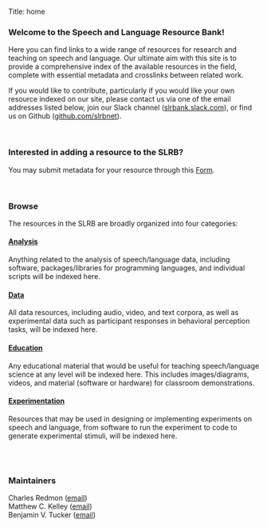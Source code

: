 Title: home

### Welcome to the Speech and Language Resource Bank!

Here you can find links to a wide range of resources for research and teaching on speech and language. Our ultimate aim with this site is to provide a comprehensive index of the available resources in the field, complete with essential metadata and crosslinks between related work. 

If you would like to contribute, particularly if you would like your own resource indexed on our site, please contact us via one of the email addresses listed below, join our Slack channel ([slrbank.slack.com](https://slrbank.slack.com)), or find us on Github ([github.com/slrbnet](https://github.com/slrbnet)).

<br>

<!--
<form action="https://google.com/search" method="get">
    <input type="hidden" name="sitesearch" value="https://slrb.net" />
    <input type="text" name="q" />
</form>
-->

### Interested in adding a resource to the SLRB?
You may submit metadata for your resource through this [Form](https://docs.google.com/forms/d/e/1FAIpQLSdaItOp_X3js9mO8fDsa1AjvXgWJ4-ZTgfvaCNpwzAJghPYoA/viewform?usp=sf_link).

<br>

### Browse

The resources in the SLRB are broadly organized into four categories:

#### [Analysis](https://www.slrb.net/category/analysis.html)
Anything related to the analysis of speech/language data, including software, packages/libraries for programming languages, and individual scripts will be indexed here.

#### [Data](https://www.slrb.net/category/data.html)
All data resources, including audio, video, and text corpora, as well as experimental data such as participant responses in  behavioral perception tasks, will be indexed here.

#### [Education](https://www.slrb.net/category/education.html)
Any educational material that would be useful for teaching speech/language science at any level will be indexed here. This includes images/diagrams, videos, and material (software or hardware) for classroom demonstrations.

#### [Experimentation](https://www.slrb.net/category/experimentation.html)
Resources that may be used in designing or implementing experiments on speech and language, from software to run the experiment to code to generate experimental stimuli, will be indexed here. 

<br>
<br>

### Maintainers
Charles Redmon ([email](mailto:charles.redmon@ling-phil.ox.ac.uk))  
Matthew C. Kelley ([email](mailto:matthew.c.kelley@ualberta.ca))  
Benjamin V. Tucker ([email](mailto:benjamin.tucker@ualberta.ca))  
